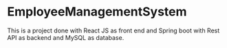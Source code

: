# EmployeeManagementSystem
This is a project done with React JS as front end and Spring boot with Rest API as backend and MySQL as database.
